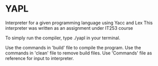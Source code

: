 # YAPL
Interpreter for a given programming language using Yacc and Lex
This interpreter was written as an assignment under IT253 course

To simply run the compiler, type ./yapl in your terminal.

Use the commands in 'build' file to compile the program.
Use the commands in 'clean' file to remove build files.
Use 'Commands' file as reference for input to interpreter.
